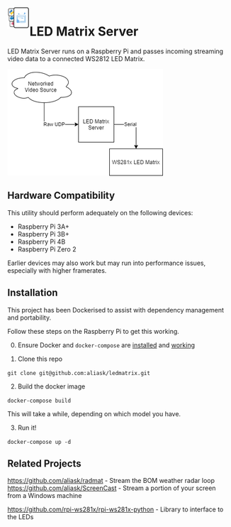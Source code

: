 <img src="ledmatrix.png" align="left" width="50px" height="50px">

# LED Matrix Server

LED Matrix Server runs on a Raspberry Pi and passes incoming streaming video data to a connected WS2812 LED Matrix.

![LED Matrix Context Diagram](diagram.drawio.png)

## Hardware Compatibility

This utility should perform adequately on the following devices:
- Raspberry Pi 3A+
- Raspberry Pi 3B+
- Raspberry Pi 4B
- Raspberry Pi Zero 2

Earlier devices may also work but may run into performance issues, especially with higher framerates.

## Installation

This project has been Dockerised to assist with dependency management and portability. 

Follow these steps on the Raspberry Pi to get this working.

0. Ensure Docker and `docker-compose` are [installed](https://www.docker.com/blog/happy-pi-day-docker-raspberry-pi/) and [working](https://github.com/docker/for-linux/issues/1196)

1. Clone this repo

`git clone git@github.com:aliask/ledmatrix.git`

2. Build the docker image

`docker-compose build`

This will take a while, depending on which model you have.

3. Run it!

`docker-compose up -d`

## Related Projects

https://github.com/aliask/radmat - Stream the BOM weather radar loop
https://github.com/aliask/ScreenCast - Stream a portion of your screen from a Windows machine

https://github.com/rpi-ws281x/rpi-ws281x-python - Library to interface to the LEDs